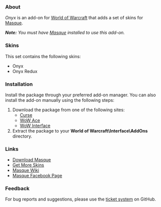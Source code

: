 ### About ###

_Onyx_ is an add-on for [World of Warcraft](https://worldofwarcraft.com "World of Warcraft Website") that adds a set of skins for [Masque][].

_**Note:** You must have [Masque][] installed to use this add-on._

### Skins ###

This set contains the following skins:

- Onyx
- Onyx Redux

### Installation ###

Install the package through your preferred add-on manager. You can also install the add-on manually using the following steps:

1. Download the package from one of the following sites:
	- [Curse](https://mods.curse.com/addons/wow/masque-onyx "Download from Curse")
	- [WoW Ace](https://www.wowace.com/projects/masque-onyx "Download from WoW Ace")
	- [WoW Interface](http://www.wowinterface.com/downloads/info8900 "Download from WoW Interface")  
2. Extract the package to your **World of Warcraft\Interface\AddOns** directory.

### Links ###

- [Download Masque][Masque]
- [Get More Skins](https://github.com/stormfx/masque/wiki/skin-list "Masque Skin List")
- [Masque Wiki](https://github.com/stormfx/masque/wiki "Masque Wiki")
- [Masque Facebook Page](https://www.facebook.com/masqueui "Masque on Facebook")

### Feedback ###

For bug reports and suggestions, please use the [ticket system](https://github.com/stormfx/masque_onyx/issues) on GitHub.

[Masque]: https://mods.curse.com/addons/wow/masque ("Download Masque")
